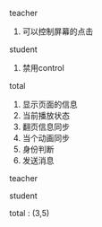 teacher
  1. 可以控制屏幕的点击

student
  1. 禁用control

total
  1. 显示页面的信息
  2. 当前播放状态
  3. 翻页信息同步
  4. 当个动画同步 
  5. 身份判断
  6. 发送消息

teacher

student

total : (3,5)